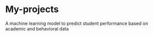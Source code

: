 # My-projects
A machine learning model to predict student performance based on academic and behavioral data
